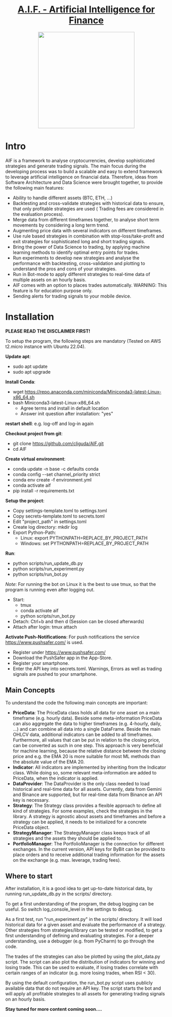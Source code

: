 <div align="center">
<!-- Title: -->
  <h1><a href="https://github.com/AIF/">A.I.F. - Artificial Intelligence for Finance</a></h1>
<!-- Picture -->
  <a href="https://github.com/AIF/">
    <img src="https://cdn.website-editor.net/079e978268ba4c8a90e031ab3e62ff2a/dms3rep/multi/AIF_Intro_small.png" 
     height="300">
  </a>
</div>

# Intro

AIF is a framework to analyse cryptocurrencies, develop sophisticated strategies and generate trading signals. The main
focus during the developing process was to build a scalable and easy to extend framework to leverage artificial
intelligence on financial data. Therefore, ideas from Software Architecture and Data Science were brought together, to
provide the following main features:

- Ability to handle different assets (BTC, ETH, ...)
- Backtesting and cross-validate strategies with historical data to ensure, that only profitable strategies are used (
  Trading fees are considered in the evaluation process).
- Merge data from different timeframes together, to analyse short term movements by considering a long term trend.
- Augmenting price data with several indicators on different timeframes.
- Use rule based strategies in combination with stop-loss/take-profit and exit strategies for sophisticated long and
  short trading signals.
- Bring the power of Data Science to trading, by applying machine learning methods to identify optimal entry points for
  trades.
- Run experiments to develop new strategies and analyse the performance with backtesting, cross-validation and plotting
  to understand the pros and cons of your strategies.
- Run in Bot-mode to apply different strategies to real-time data of multiple assets on an hourly basis.
- AIF comes with an option to places trades automatically. WARNING: This feature is for education purpose only.
- Sending alerts for trading signals to your mobile device.

# Installation

**PLEASE READ THE DISCLAIMER FIRST!**

To setup the program, the following steps are mandatory (Tested on AWS t2.micro instance with Ubuntu 22.04).

**Update apt**:

- sudo apt update
- sudo apt upgrade

**Install Conda**:

- wget https://repo.anaconda.com/miniconda/Miniconda3-latest-Linux-x86_64.sh
- bash Miniconda3-latest-Linux-x86_64.sh
    - Agree terms and install in default location
    - Answer init question after installation: "yes"

**restart shell**: e.g. log-off and log-in again

**Checkout project from git**:

- git clone https://github.com/cliguda/AIF.git
- cd AIF

**Create virtual environment**:

- conda update -n base -c defaults conda
- conda config --set channel_priority strict
- conda env create -f environment.yml
- conda activate aif
- pip install -r requirements.txt

**Setup the project**:

- Copy settings-template.toml to settings.toml
- Copy secrets-template.toml to secrets.toml
- Edit "project_path" in settings.toml
- Create log directory: mkdir log
- Export Python-Path:
    - Linux: export PYTHONPATH=REPLACE_BY_PROJECT_PATH
    - Windows: set PYTHONPATH=REPLACE_BY_PROJECT_PATH

**Run**:

- python scripts/run_update_db.py
- python scripts/run_experiment.py
- python scripts/run_bot.py

*Note*: For running the bot on Linux it is the best to use tmux, so that the program is running even after logging out.

- Start:
    - tmux
    - conda activate aif
    - python scripts/run_bot.py
- Detach: Ctrl+b and then d (Session can be closed afterwards)
- Attach after login: tmux attach

**Activate Push-Notifications**: For push notifications the service https://www.pushsafer.com/ is used.

- Register under https://www.pushsafer.com/
- Download the PushSafer app in the App-Store.
- Register your smartphone.
- Enter the API key into secrets.toml. Warnings, Errors as well as trading signals are pushed to your smartphone.

## Main Concepts

To understand the code the following main concepts are important:

- **PriceData**: The PriceData class holds all data for one asset on a main timeframe (e.g. hourly data). Beside some
  meta-information PriceData can also aggregate the data to higher timeframes (e.g. 4-hourly, daily, ...) and can
  combine all data into a single DataFrame. Beside the main OHLCV data, additional indicators can be added to all
  timeframes. Furthermore, all values that can be put in relation to the closing price, can be converted as such in one
  step. This approach is very beneficial for machine learning, because the relative distance between the closing price
  and e.g. the EMA 20 is more suitable for most ML methods than the absolute value of the EMA 20.
- **Indicator**: All indicators are implemented by inheriting from the Indicator class. While doing so, some relevant
  meta-information are added to PriceData, when the indicator is applied.
- **DataProvider**: The DataProvider is the only class needed to load historical and real-time data for all assets.
  Currently, data from Gemini and Binance are supported, but for real-time data from Binance an API key is necessary.
- **Strategy**: The Strategy class provides a flexible approach to define all kind of strategies. For some examples,
  check the strategies in the library. A strategy is agnostic about assets and timeframes and before a strategy can be
  applied, it needs to be initialized for a concrete PriceData object.
- **StrategyManager**: The StrategyManager class keeps track of all strategies and the assets they should be applied to.
- **PortfolioManager**: The PortfolioManager is the connection for different exchanges. In the current version, API keys
  for ByBit can be provided to place orders and to receive additional trading information for the assets on the
  exchange (e.g. max. leverage, trading fees).

## Where to start

After installation, it is a good idea to get up-to-date historical data, by running run_update_db.py in the scripts/
directory.

To get a first understanding of the program, the debug logging can be useful. So switch log_console_level in the
settings to debug.

As a first test, run "run_experiment.py" in the scripts/ directory. It will load historical data for a given asset and
evaluate the performance of a strategy. Other strategies from strategies/library can be tested or modified, to get a
first understanding of defining and evaluating strategies. For a deeper understanding, use a debugger (e.g. from
PyCharm) to go through the code.

The trades of the strategies can also be plotted by using the plot_data.py script. The script can also plot the
distribution of indicators for winning and losing trade. This can be used to evaluate, if losing trades correlate with
certain ranges of an indicator (e.g. more losing trades, when RSI < 30).

By using the default configuration, the run_bot.py script uses publicly available data that do not require an API key.
The script starts the bot and will apply all profitable strategies to all assets for generating trading signals on an
hourly basis.

**Stay tuned for more content coming soon....**
